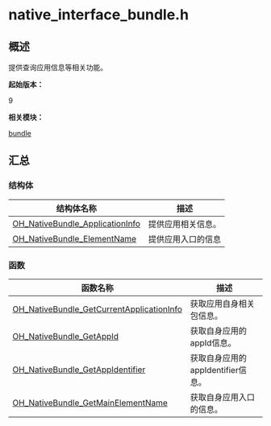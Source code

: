 # native_interface_bundle.h


## 概述

提供查询应用信息等相关功能。

**起始版本：**

9

**相关模块：**

[bundle](_bundle.md)


## 汇总


### 结构体

| 结构体名称 | 描述 |
| -------- | -------- |
| [OH_NativeBundle_ApplicationInfo](_o_h___native_bundle_application_info.md) | 提供应用相关信息。 |
| [OH_NativeBundle_ElementName](_o_h___native_bundle_element_name.md) | 提供应用入口的信息 |


### 函数

| 函数名称 | 描述 |
| -------- | -------- |
| [OH_NativeBundle_GetCurrentApplicationInfo](_bundle.md#oh_nativebundle_getcurrentapplicationinfo)| 获取应用自身相关包信息。 |
| [OH_NativeBundle_GetAppId](_bundle.md#oh_nativebundle_getappid) | 获取自身应用的appId信息。 |
| [OH_NativeBundle_GetAppIdentifier](_bundle.md#oh_nativebundle_getappidentifier) | 获取自身应用的appIdentifier信息。 |
| [OH_NativeBundle_GetMainElementName](_bundle.md#oh_nativebundle_getmainelementname) | 获取自身应用入口的信息。 |
